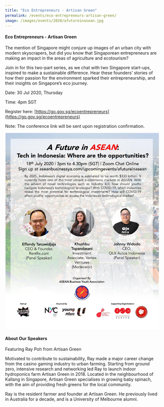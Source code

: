 ```yaml
---
title: "Eco Entrepreneurs - Artisan Green"
permalink: /events/eco-entrepreneurs-artisan-green/
image: /images/events/2020/afutureinasean.jpg
---
```


#### Eco Entrepreneurs - Artisan Green

The mention of Singapore might conjure up images of an urban city with modern skyscrapers, but did you know that Singaporean entrepreneurs are making an impact in the areas of agriculture and ecotourism?  

Join in for this two-part series, as we chat with two Singapore start-ups, inspired to make a sustainable difference. Hear these founders’ stories of how their passion for the environment sparked their entrepreneurship, and their insights on Singapore’s eco journey.  

Date: 30 Jul 2020, Thursday

Time: 4pm SGT  

Register here: [https://go.gov.sg/ecoentrepreneurs](https://go.gov.sg/ecoentrepreneurs)  

Note: The conference link will be sent upon registration confirmation.

![Image](/images/events/2020/afutureinasean.jpg)

#### About Our Speakers

Featuring Ray Poh from Artisan Green 

Motivated to contribute to sustainability, Ray made a major career change from the casino gaming industry to urban farming. Starting from ground zero, intensive research and networking led Ray to launch indoor hydroponics farm Artisan Green in 2018. Located in the neighbourhood of Kallang in Singapore, Artisan Green specialises in growing baby spinach, with the aim of providing fresh greens for the local community.  

Ray is the resident farmer and founder at Artisan Green. He previously lived in Australia for a decade, and is a University of Melbourne alumni. 
